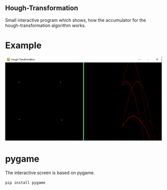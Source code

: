 ## Hough-Transformation
Small interactive program which shows, how the accumulator for the hough-transformation algorithm works.  

# Example
![alt text](https://github.com/SPortugall/houghTransformation/blob/master/example.PNG)

# pygame
The interactive screen is based on pygame.  
  
`pip install pygame`
